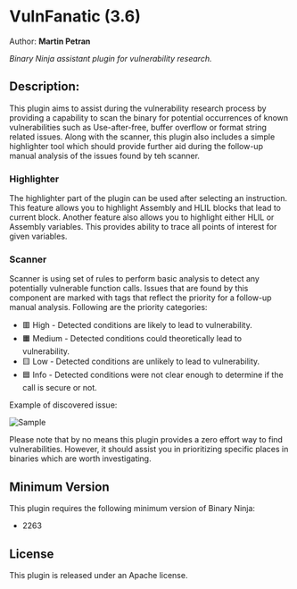 # VulnFanatic (3.6)

Author: **Martin Petran**

_Binary Ninja assistant plugin for vulnerability research._

## Description:
This plugin aims to assist during the vulnerability research process by providing a capability to scan the binary for potential occurrences of known vulnerabilities such as Use-after-free, buffer overflow or format string related issues. Along with the scanner, this plugin also includes a simple highlighter tool which should provide further aid during the follow-up manual analysis of the issues found by teh scanner.

### Highlighter

The highlighter part of the plugin can be used after selecting an instruction. This feature allows you to highlight Assembly and HLIL blocks that lead to current block. Another feature also allows you to highlight either HLIL or Assembly variables. This provides ability to trace all points of interest for given variables.

### Scanner 

Scanner is using set of rules to perform basic analysis to detect any potentially vulnerable function calls. Issues that are found by this component are marked with tags that reflect the priority for a follow-up manual analysis. Following are the priority categories:

* 🟥 High - Detected conditions are likely to lead to vulnerability.
* 🟧 Medium - Detected conditions could theoretically lead to vulnerability.
* 🟨 Low - Detected conditions are unlikely to lead to vulnerability.
* 🟦 Info - Detected conditions were not clear enough to determine if the call is secure or not.

Example of discovered issue:

![Sample](https://github.com/Martyx00/VulnFanatic/blob/master/static/sample2.png?raw=true "Sample")

Please note that by no means this plugin provides a zero effort way to find vulnerabilities. However, it should assist you in prioritizing specific places in binaries which are worth investigating.

## Minimum Version

This plugin requires the following minimum version of Binary Ninja:

 * 2263

## License

This plugin is released under an Apache license.
